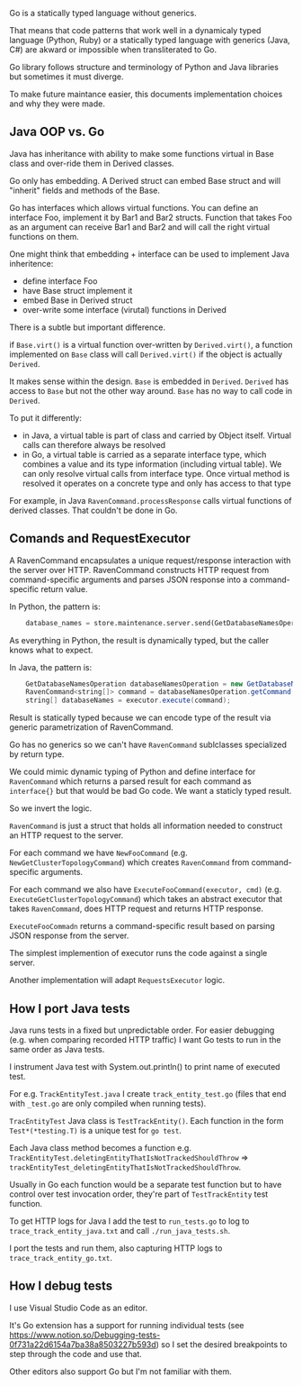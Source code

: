 Go is a statically typed language without generics.

That means that code patterns that work well in a dynamicaly typed language (Python,
Ruby) or a statically typed language with generics (Java, C#) are akward or
impossible when transliterated to Go.

Go library follows structure and terminology of Python and Java libraries but
sometimes it must diverge.

To make future maintance easier, this documents implementation choices and why
they were made.

## Java OOP vs. Go

Java has inheritance with ability to make some functions virtual in Base class and over-ride them in Derived classes.

Go only has embedding. A Derived struct can embed Base struct and will "inherit" fields and methods of the Base.

Go has interfaces which allows virtual functions. You can define an interface Foo, implement it by Bar1 and Bar2 structs. Function that takes Foo as an argument can receive Bar1 and Bar2 and will call the right virtual functions on them.

One might think that embedding + interface can be used to implement Java inheritence:
* define interface Foo
* have Base struct implement it
* embed Base in Derived struct
* over-write some interface (virutal) functions in Derived

There is a subtle but important difference.

if `Base.virt()` is a virtual function over-written by `Derived.virt()`, a function implemented on `Base` class will call `Derived.virt()` if the object is actually `Derived`.

It makes sense within the design. `Base` is embedded in `Derived`. `Derived` has access to `Base` but not the other way around. `Base` has no way to call code in `Derived`.

To put it differently:
* in Java, a virtual table is part of class and carried by Object itself. Virtual calls can therefore always be resolved
* in Go, a virtual table is carried as a separate interface type, which combines a value and its type information (including virtual table). We can only resolve virtual calls from interface type. Once virtual method is resolved it operates on a concrete type and only has access to that type

For example, in Java `RavenCommand.processResponse` calls virtual functions of derived classes. That couldn't be done in Go.

## Comands and RequestExecutor

A RavenCommand encapsulates a unique request/response interaction with
the server over HTTP. RavenCommand constructs HTTP request from command-specific
arguments and parses JSON response into a command-specific return value.

In Python, the pattern is:

```python
    database_names = store.maintenance.server.send(GetDatabaseNamesOperation(0, 3))
```

As everything in Python, the result is dynamically typed, but the caller knows
what to expect.

In Java, the pattern is:

```java
    GetDatabaseNamesOperation databaseNamesOperation = new GetDatabaseNamesOperation(0, 20);
    RavenCommand<string[]> command = databaseNamesOperation.getCommand(conventions);
    string[] databaseNames = executor.execute(command);
```

Result is statically typed because we can encode type of the result via generic
parametrization of RavenCommand.

Go has no generics so we can't have `RavenCommand` sublclasses specialized by return type.

We could mimic dynamic typing of Python and define interface for `RavenCommand`
which returns a parsed result for each command as `interface{}` but that would
be bad Go code. We want a staticly typed result.

So we invert the logic.

`RavenCommand` is just a struct that holds all information needed to construct
an HTTP request to the server.

For each command we have `NewFooCommand` (e.g. `NewGetClusterTopologyCommand`)
which creates `RavenCommand` from command-specific arguments.

For each command we also have `ExecuteFooCommand(executor, cmd)`
(e.g. `ExecuteGetClusterTopologyCommand`) which takes an abstract executor
that takes `RavenCommand`, does HTTP request and returns HTTP response.

`ExecuteFooCommadn` returns a command-specific result based on parsing JSON
response from the server.

The simplest implemention of executor runs the code against a single server.

Another implementation will adapt `RequestsExecutor` logic.

## How I port Java tests

Java runs tests in a fixed but unpredictable order. For easier debugging (e.g. when comparing recorded HTTP traffic) I want Go tests to run in the same order as Java tests.

I instrument Java test with System.out.println() to print name of executed test.

For e.g. `TrackEntityTest.java` I create `track_entity_test.go` (files that end with `_test.go` are only compiled when running tests).

`TracEntityTest` Java class is `TestTrackEntity()`. Each function in the form `Test*(*testing.T)` is a unique test for `go test`.

Each Java class method becomes a function e.g. `TrackEntityTest.deletingEntityThatIsNotTrackedShouldThrow` => `trackEntityTest_deletingEntityThatIsNotTrackedShouldThrow`.

Usually in Go each function would be a separate test function but to have control over test invocation order, they're part of `TestTrackEntity` test function.

To get HTTP logs for Java I add the test to `run_tests.go` to log to `trace_track_entity_java.txt` and call `./run_java_tests.sh`.

I port the tests and run them, also capturing HTTP logs to `trace_track_entity_go.txt`.

## How I debug tests

I use Visual Studio Code as an editor.

It's Go extension has a support for running individual tests (see https://www.notion.so/Debugging-tests-0f731a22d6154a7ba38a8503227b593d) so I set the desired breakpoints to step through the code and use that.

Other editors also support Go but I'm not familiar with them.
